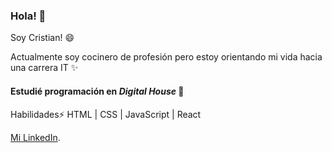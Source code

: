 ### Hola! 👋
Soy Cristian! 😄

Actualmente soy cocinero de profesión pero estoy orientando mi vida hacia una carrera IT ✨
#### Estudié programación en *Digital House* 🚀

Habilidades⚡
HTML | CSS | JavaScript | React

[Mi LinkedIn](https://www.linkedin.com/in/cristian-leiva-l/). 
